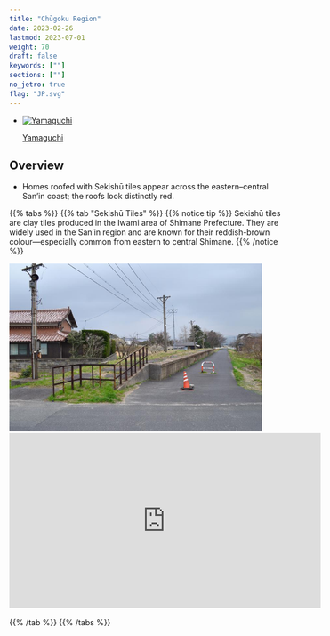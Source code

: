 ```yaml
---
title: "Chūgoku Region"
date: 2023-02-26
lastmod: 2023-07-01
weight: 70
draft: false
keywords: [""]
sections: [""]
no_jetro: true
flag: "JP.svg"
---
```


<ul class="flag-list-japan">
    <li data-nav-id="https://geopinning.space/rule/asia/japan/chugoku/yamaguchi/" title="Yamaguchi" class="">
        <p><a href="https://geopinning.space/rule/asia/japan/chugoku/yamaguchi/" class="flag-link">
            <img src="https://geopinning.space/flags/Yamaguchi.svg" alt="Yamaguchi" class="flag-img-link" oncontextmenu="return false;"></a></p>
        <p><a href="https://geopinning.space/rule/asia/japan/chugoku/yamaguchi/" class="flag-link">Yamaguchi</a></p>
    </li>
</ul>

<div class="main-desciption area-description">
    <h2 class="section-title">Overview</h2>
    <ul class="rule-list">
        <li>Homes roofed with Sekishū tiles appear across the eastern–central San’in coast; the roofs look distinctly <span class="quiz">red</span>.</li>
    </ul>
</div>

{{% tabs %}}
{{% tab "Sekishū Tiles" %}}
{{% notice tip %}}
Sekishū tiles are clay tiles produced in the Iwami area of Shimane Prefecture. They are widely used in the San’in region and are known for their reddish-brown colour—especially common from eastern to central Shimane.
{{% /notice %}}

<div class="googlemap-if">
<img src="arakaya_station_zenkei.jpg" width="90%">
</div>

<div class="googlemap-if">
<iframe width="560" height="315" src="https://www.youtube.com/embed/p39GXc3C0Co?si=VasSAla-Mtp063zt" title="YouTube video player" frameborder="0" allow="accelerometer; autoplay; clipboard-write; encrypted-media; gyroscope; picture-in-picture; web-share" referrerpolicy="strict-origin-when-cross-origin" allowfullscreen></iframe>
</div>

{{% /tab %}}
{{% /tabs %}}
